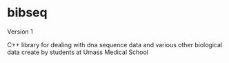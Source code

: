 bibseq
======
Version 1

C++ library for dealing with dna sequence data and various other biological data create by students at Umass Medical School 
